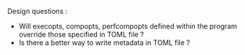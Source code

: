 Design questions : 
- Will execopts, compopts, perfcompopts defined within the program override those specified in TOML file ?
- Is there a better way to write metadata in TOML file ?

